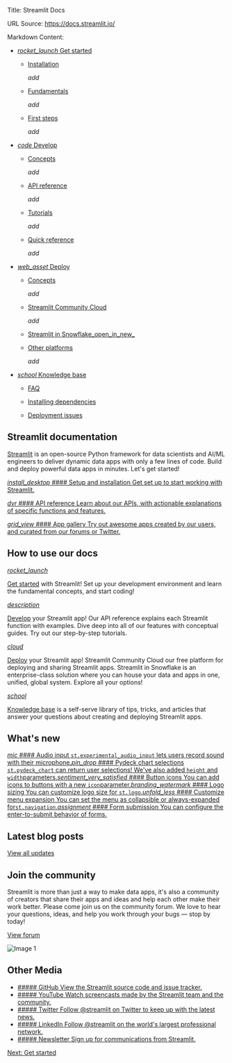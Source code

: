 Title: Streamlit Docs

URL Source: https://docs.streamlit.io/

Markdown Content:
*   [_rocket\_launch_ Get started](https://docs.streamlit.io/get-started)
    *   [Installation](https://docs.streamlit.io/get-started/installation)
        
        _add_
        
    *   [Fundamentals](https://docs.streamlit.io/get-started/fundamentals)
        
        _add_
        
    *   [First steps](https://docs.streamlit.io/get-started/tutorials)
        
        _add_
        
*   [_code_ Develop](https://docs.streamlit.io/develop)
    *   [Concepts](https://docs.streamlit.io/develop/concepts)
        
        _add_
        
    *   [API reference](https://docs.streamlit.io/develop/api-reference)
        
        _add_
        
    *   [Tutorials](https://docs.streamlit.io/develop/tutorials)
        
        _add_
        
    *   [Quick reference](https://docs.streamlit.io/develop/quick-reference)
        
        _add_
        
*   [_web\_asset_ Deploy](https://docs.streamlit.io/deploy)
    *   [Concepts](https://docs.streamlit.io/deploy/concepts)
        
        _add_
        
    *   [Streamlit Community Cloud](https://docs.streamlit.io/deploy/streamlit-community-cloud)
        
        _add_
        
    *   [Streamlit in Snowflake_open\_in\_new_](https://docs.snowflake.com/developer-guide/streamlit/about-streamlit)
        
    *   [Other platforms](https://docs.streamlit.io/deploy/tutorials)
        
        _add_
        
*   [_school_ Knowledge base](https://docs.streamlit.io/knowledge-base)
    *   [FAQ](https://docs.streamlit.io/knowledge-base/using-streamlit)
        
    *   [Installing dependencies](https://docs.streamlit.io/knowledge-base/dependencies)
        
    *   [Deployment issues](https://docs.streamlit.io/knowledge-base/deploy)
        

Streamlit documentation
-----------------------

[Streamlit](https://www.streamlit.io/) is an open-source Python framework for data scientists and AI/ML engineers to deliver dynamic data apps with only a few lines of code. Build and deploy powerful data apps in minutes. Let's get started!

[_install\_desktop_ #### Setup and installation Get set up to start working with Streamlit.](https://docs.streamlit.io/get-started/installation)

[_dvr_ #### API reference Learn about our APIs, with actionable explanations of specific functions and features.](https://docs.streamlit.io/develop/api-reference)

[_grid\_view_ #### App gallery Try out awesome apps created by our users, and curated from our forums or Twitter.](https://streamlit.io/gallery)

How to use our docs
-------------------

[_rocket\_launch_](https://docs.streamlit.io/get-started)

[Get started](https://docs.streamlit.io/get-started) with Streamlit! Set up your development environment and learn the fundamental concepts, and start coding!

[_description_](https://docs.streamlit.io/develop)

[Develop](https://docs.streamlit.io/develop) your Streamlit app! Our API reference explains each Streamlit function with examples. Dive deep into all of our features with conceptual guides. Try out our step-by-step tutorials.

[_cloud_](https://docs.streamlit.io/deploy)

[Deploy](https://docs.streamlit.io/deploy) your Streamlit app! Streamlit Community Cloud our free platform for deploying and sharing Streamlit apps. Streamlit in Snowflake is an enterprise-class solution where you can house your data and apps in one, unified, global system. Explore all your options!

[_school_](https://docs.streamlit.io/knowledge-base)

[Knowledge base](https://docs.streamlit.io/knowledge-base) is a self-serve library of tips, tricks, and articles that answer your questions about creating and deploying Streamlit apps.

What's new
----------

[_mic_ #### Audio input `st.experimental_audio_input` lets users record sound with their microphone.](https://docs.streamlit.io/develop/api-reference/widgets/st.audio_input)[_pin\_drop_ #### Pydeck chart selections `st.pydeck_chart` can return user selections! We've also added `height` and `width`parameters.](https://docs.streamlit.io/develop/api-reference/charts/st.pydeck_chart)[_sentiment\_very\_satisfied_ #### Button icons You can add icons to buttons with a new `icon`parameter.](https://docs.streamlit.io/develop/api-reference/widgets/st.button)[_branding\_watermark_ #### Logo sizing You can customize logo size for `st.logo`.](https://docs.streamlit.io/develop/api-reference/media/st.logo)[_unfold\_less_ #### Customize menu expansion You can set the menu as collapsible or always-expanded for`st.navigation`.](https://docs.streamlit.io/develop/api-reference/navigation/st.navigation)[_assignment_ #### Form submission You can configure the enter-to-submit behavior of forms.](https://docs.streamlit.io/develop/api-reference/execution-flow/st.form)

Latest blog posts
-----------------

[View all updates](https://blog.streamlit.io/)

Join the community
------------------

Streamlit is more than just a way to make data apps, it's also a community of creators that share their apps and ideas and help each other make their work better. Please come join us on the community forum. We love to hear your questions, ideas, and help you work through your bugs — stop by today!

[View forum](https://discuss.streamlit.io/)

![Image 1](https://docs.streamlit.io/join.png)

Other Media
-----------

*   [##### GitHub View the Streamlit source code and issue tracker.](https://github.com/streamlit)
*   [##### YouTube Watch screencasts made by the Streamlit team and the community.](https://www.youtube.com/channel/UC3LD42rjj-Owtxsa6PwGU5Q)
*   [##### Twitter Follow @streamlit on Twitter to keep up with the latest news.](https://twitter.com/streamlit)
*   [##### LinkedIn Follow @streamlit on the world's largest professional network.](https://www.linkedin.com/company/streamlit)
*   [##### Newsletter Sign up for communications from Streamlit.](https://info.snowflake.com/streamlit-newsletter-sign-up.html)

[Next: Get started](https://docs.streamlit.io/get-started)